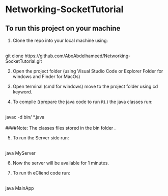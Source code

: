 # Networking-SocketTutorial

## To run this project on your machine
1. Clone the repo into your local machine using: 
<br>
        git clone https://github.com/AboAbdelhameed/Networking-SocketTutorial.git

2. Open the project folder (using Visual Studio Code or Explorer Folder for windows and Finder for MacOs)

3. Open terminal (cmd for windows) move to the project folder using cd keyword.

4. To compile ((prepare the java code to run it).) the java classes run: 
<br>
<span><span>javac -d bin/ *.java 
<br>
<br>
<span><span>####Note: The classes files stored in the bin folder .

5. To run the Server side run:
<br>
<span><span>java MyServer

6. Now the server will be available for 1 minutes.

7. To run th eCliend code run:
<br>
<span><span>java MainApp


